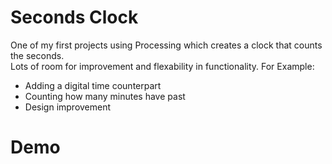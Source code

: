 # Seconds Clock 
One of my first projects using Processing which creates a clock that counts the seconds.
<br>
Lots of room for improvement and flexability in functionality. For Example: 
<ul>
  <li>Adding a digital time counterpart</li>
  <li>Counting how many minutes have past</li>
  <li>Design improvement</li>
</ul>

# Demo
